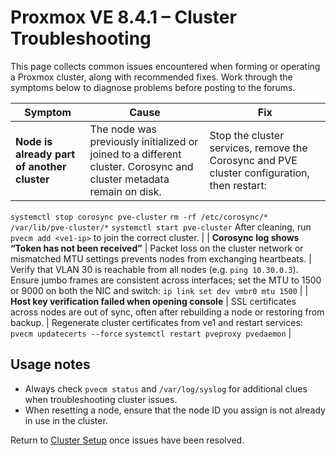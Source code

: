# Proxmox VE 8.4.1 – Cluster Troubleshooting

This page collects common issues encountered when forming or operating a Proxmox cluster, along with recommended fixes.  Work through the symptoms below to diagnose problems before posting to the forums.

| Symptom | Cause | Fix |
|--------|-------|-----|
| **Node is already part of another cluster** | The node was previously initialized or joined to a different cluster.  Corosync and cluster metadata remain on disk. | Stop the cluster services, remove the Corosync and PVE cluster configuration, then restart:
`systemctl stop corosync pve-cluster`
`rm -rf /etc/corosync/* /var/lib/pve-cluster/*`
`systemctl start pve-cluster`
After cleaning, run `pvecm add <ve1-ip>` to join the correct cluster. |
| **Corosync log shows “Token has not been received”** | Packet loss on the cluster network or mismatched MTU settings prevents nodes from exchanging heartbeats. | Verify that VLAN 30 is reachable from all nodes (e.g. `ping 10.30.0.3`).  Ensure jumbo frames are consistent across interfaces; set the MTU to 1500 or 9000 on both the NIC and switch:
`ip link set dev vmbr0 mtu 1500` |
| **Host key verification failed when opening console** | SSL certificates across nodes are out of sync, often after rebuilding a node or restoring from backup. | Regenerate cluster certificates from ve1 and restart services:
`pvecm updatecerts --force`
`systemctl restart pveproxy pvedaemon` |

## Usage notes

- Always check `pvecm status` and `/var/log/syslog` for additional clues when troubleshooting cluster issues.
- When resetting a node, ensure that the node ID you assign is not already in use in the cluster.

Return to [Cluster Setup](cluster.md) once issues have been resolved.
